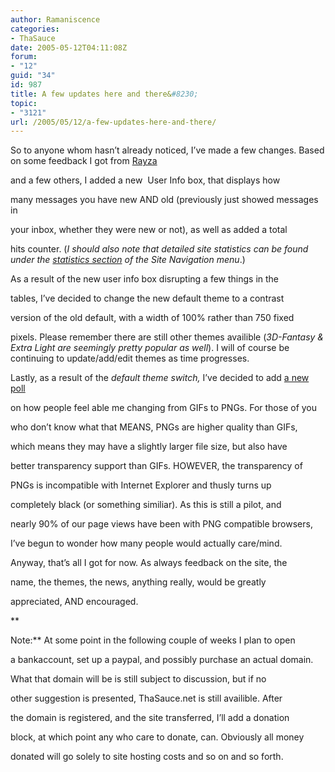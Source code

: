 ```yaml
---
author: Ramaniscence
categories:
- ThaSauce
date: 2005-05-12T04:11:08Z
forum:
- "12"
guid: "34"
id: 987
title: A few updates here and there&#8230;
topic:
- "3121"
url: /2005/05/12/a-few-updates-here-and-there/
---
```


So to anyone whom hasn&#8217;t already noticed, I&#8217;ve made a few changes. Based on some feedback I got from <a href="modules.php?name=Your_Account&#038;op=userinfo&#038;username=Suzumebachi" target="_blank">Rayza</a>
  
and a few others, I added a new  User Info box, that displays how
  
many messages you have new AND old (previously just showed messages in
  
your inbox, whether they were new or not), as well as added a total
  
hits counter. (_I should also note that detailed site statistics can be found under the <a href="modules.php?name=Statistics" target="_self">statistics section</a> of the Site Navigation menu_.)

As a result of the new user info box disrupting a few things in the
  
tables, I&#8217;ve decided to change the new default theme to a contrast
  
version of the old default, with a width of 100% rather than 750 fixed
  
pixels. Please remember there are still other themes availible (_3D-Fantasy & Extra Light are seemingly pretty popular as well_). I will of course be continuing to update/add/edit themes as time progresses.

Lastly, as a result of the _default theme switch,_ I&#8217;ve decided to add <a href="modules.php?name=Surveys&#038;pollID=2" target="_self">a new poll</a>
  
on how people feel able me changing from GIFs to PNGs. For those of you
  
who don&#8217;t know what that MEANS, PNGs are higher quality than GIFs,
  
which means they may have a slightly larger file size, but also have
  
better transparency support than GIFs. HOWEVER, the transparency of
  
PNGs is incompatible with Internet Explorer and thusly turns up
  
completely black (or something similiar). As this is still a pilot, and
  
nearly 90% of our page views have been with PNG compatible browsers,
  
I&#8217;ve begun to wonder how many people would actually care/mind.

Anyway, that&#8217;s all I got for now. As always feedback on the site, the
  
name, the themes, the news, anything really, would be greatly
  
appreciated, AND encouraged.

**
  
Note:** At some point in the following couple of weeks I plan to open
  
a bankaccount, set up a paypal, and possibly purchase an actual domain.
  
What that domain will be is still subject to discussion, but if no
  
other suggestion is presented, ThaSauce.net is still availible. After
  
the domain is registered, and the site transferred, I&#8217;ll add a donation
  
block, at which point any who care to donate, can. Obviously all money
  
donated will go solely to site hosting costs and so on and so forth.